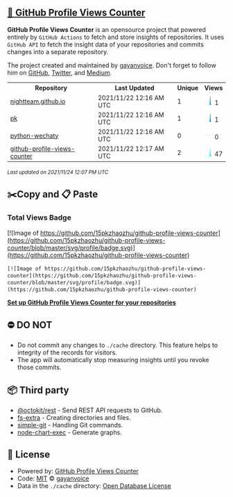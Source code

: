 ## [🚀 GitHub Profile Views Counter](https://github.com/gayanvoice/github-profile-views-counter)
**GitHub Profile Views Counter** is an opensource project that powered entirely by  `GitHub Actions` to fetch and store insights of repositories.
It uses `GitHub API` to fetch the insight data of your repositories and commits changes into a separate repository.

The project created and maintained by [gayanvoice](https://github.com/gayanvoice). Don't forget to follow him on [GitHub](https://github.com/gayanvoice), [Twitter](https://twitter.com/gayanvoice), and [Medium](https://gayanvoice.medium.com/).

<table>
	<tr>
		<th>
			Repository
		</th>
		<th>
			Last Updated
		</th>
		<th>
			Unique
		</th>
		<th>
			Views
		</th>
	</tr>
	<tr>
		<td>
			<a href="https://github.com/15pkzhaozhu/github-profile-views-counter/tree/master/readme/288138625/year.md">
				nightteam.github.io
			</a>
		</td>
		<td>
			2021/11/22 12:16 AM UTC
		</td>
		<td>
			1
		</td>
		<td>
			<img alt="Response time graph" src="https://github.com/15pkzhaozhu/github-profile-views-counter/raw/master/graph/288138625/small/year.png" height="20"> 1
		</td>
	</tr>
	<tr>
		<td>
			<a href="https://github.com/15pkzhaozhu/github-profile-views-counter/tree/master/readme/36483482/year.md">
				pk
			</a>
		</td>
		<td>
			2021/11/22 12:16 AM UTC
		</td>
		<td>
			1
		</td>
		<td>
			<img alt="Response time graph" src="https://github.com/15pkzhaozhu/github-profile-views-counter/raw/master/graph/36483482/small/year.png" height="20"> 1
		</td>
	</tr>
	<tr>
		<td>
			<a href="https://github.com/15pkzhaozhu/github-profile-views-counter/tree/master/readme/358118711/year.md">
				python-wechaty
			</a>
		</td>
		<td>
			2021/11/22 12:16 AM UTC
		</td>
		<td>
			0
		</td>
		<td>
			<img alt="Response time graph" src="https://github.com/15pkzhaozhu/github-profile-views-counter/raw/master/graph/358118711/small/year.png" height="20"> 0
		</td>
	</tr>
	<tr>
		<td>
			<a href="https://github.com/15pkzhaozhu/github-profile-views-counter/tree/master/readme/386482765/year.md">
				github-profile-views-counter
			</a>
		</td>
		<td>
			2021/11/22 12:17 AM UTC
		</td>
		<td>
			2
		</td>
		<td>
			<img alt="Response time graph" src="https://github.com/15pkzhaozhu/github-profile-views-counter/raw/master/graph/386482765/small/year.png" height="20"> 47
		</td>
	</tr>
</table>

<small><i>Last updated on 2021/11/24 12:07 PM UTC</i></small>

## ✂️Copy and 📋 Paste
### Total Views Badge
[![Image of https://github.com/15pkzhaozhu/github-profile-views-counter](https://github.com/15pkzhaozhu/github-profile-views-counter/blob/master/svg/profile/badge.svg)](https://github.com/15pkzhaozhu/github-profile-views-counter)

```readme
[![Image of https://github.com/15pkzhaozhu/github-profile-views-counter](https://github.com/15pkzhaozhu/github-profile-views-counter/blob/master/svg/profile/badge.svg)](https://github.com/15pkzhaozhu/github-profile-views-counter)
```
[**Set up GitHub Profile Views Counter for your repositories**](https://github.com/gayanvoice/github-profile-views-counter)
## ⛔ DO NOT
- Do not commit any changes to `./cache` directory. This feature helps to integrity of the records for visitors.
- The app will automatically stop measuring insights until you revoke those commits.
## 📦 Third party

- [@octokit/rest](https://www.npmjs.com/package/@octokit/rest) - Send REST API requests to GitHub.
- [fs-extra](https://www.npmjs.com/package/fs-extra) - Creating directories and files.
- [simple-git](https://www.npmjs.com/package/simple-git) - Handling Git commands.
- [node-chart-exec](https://www.npmjs.com/package/node-chart-exec) - Generate graphs.
## 📄 License
- Powered by: [GitHub Profile Views Counter](https://github.com/gayanvoice/github-profile-views-counter)
- Code: [MIT](./LICENSE) © [gayanvoice](https://github.com/gayanvoice)
- Data in the `./cache` directory: [Open Database License](https://opendatacommons.org/licenses/odbl/1-0/)